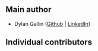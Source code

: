 Main author
---------

- Dylan Gallin ([Github](https://github.com/Dushy) | [LinkedIn](https://www.linkedin.com/in/dylangallin/))

Individual contributors
-----------------------
